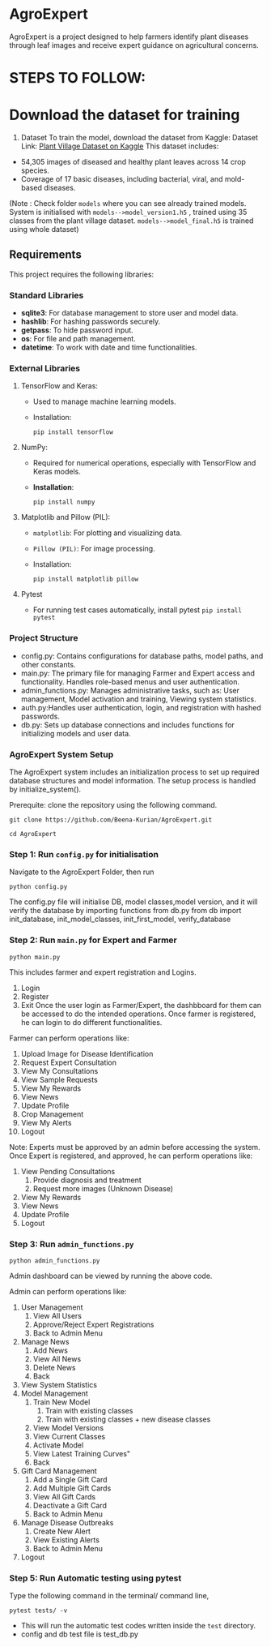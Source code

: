 # AgroExpert
AgroExpert is a project designed to help farmers identify plant diseases through leaf images and receive expert guidance on agricultural concerns.

# STEPS TO FOLLOW:
# Download the dataset for training
1. Dataset
To train the model, download the dataset from Kaggle:
Dataset Link: [Plant Village Dataset on Kaggle](https://www.kaggle.com/datasets/mohitsingh1804/plantvillage/data)
This dataset includes: 
* 54,305 images of diseased and healthy plant leaves across 14 crop species.
* Coverage of 17 basic diseases, including bacterial, viral, and mold-based diseases.
  
(Note : Check folder `models` where you can see already trained models. System is initialised with `models-->model_version1.h5` , trained using 35 classes from the plant village dataset. `models-->model_final.h5` is trained using whole dataset)

## Requirements
This project requires the following libraries:

### Standard Libraries
- **sqlite3**: For database management to store user and model data.
- **hashlib**: For hashing passwords securely.
- **getpass**: To hide password input.
- **os**: For file and path management.
- **datetime**: To work with date and time functionalities.


### External Libraries
1. TensorFlow and Keras:
   - Used to manage machine learning models.
   - Installation:
    
     `pip install tensorflow`

2. NumPy:
   - Required for numerical operations, especially with TensorFlow and Keras models.
   - **Installation**:

     `pip install numpy`


3. Matplotlib and Pillow (PIL):
   - `matplotlib`: For plotting and visualizing data.
   - `Pillow (PIL)`: For image processing.
   - Installation:
    
     `pip install matplotlib pillow`

4. Pytest 
   - For running test cases automatically, install pytest
     `pip install pytest`
   
### Project Structure
- config.py: Contains configurations for database paths, model paths, and other constants.
- main.py: The primary file for managing Farmer and Expert access and functionality. Handles role-based menus and user authentication.
- admin_functions.py: Manages administrative tasks, such as: User management, Model activation and training, Viewing system statistics.
- auth.py:Handles user authentication, login, and registration with hashed passwords.
- db.py: Sets up database connections and includes functions for initializing models and user data.

### AgroExpert System Setup
The AgroExpert system includes an initialization process to set up required database structures and model information. The setup process is handled by initialize_system().

Prerequite: clone the repository using the following command.

   `git clone https://github.com/Beena-Kurian/AgroExpert.git`
   
   `cd AgroExpert`


### Step 1: Run `config.py` for initialisation
Navigate to the AgroExpert Folder, then run

`python config.py`

The config.py file will initialise DB, model classes,model version, and it will verify the database by importing functions from db.py
from db import init_database, init_model_classes, init_first_model, verify_database

### Step 2: Run `main.py` for Expert and Farmer

`python main.py`

This includes farmer and expert registration and Logins.
1. Login
2. Register
3. Exit
Once the user login as Farmer/Expert, the dashbboard for them can be accessed to do the intended operations.
Once farmer is registered, he can login to do different functionalities.

Farmer can perform operations like:
1. Upload Image for Disease Identification
2. Request Expert Consultation
3. View My Consultations
4. View Sample Requests
5. View My Rewards
6. View News
7. Update Profile
8. Crop Management
9. View My Alerts
10. Logout


Note: Experts must be approved by an admin before accessing the system.
Once Expert is registered, and approved, he can perform operations like:

1. View Pending Consultations
      1. Provide diagnosis and treatment
      2. Request more images (Unknown Disease)
2. View My Rewards
3. View News
4. Update Profile
5. Logout
   


### Step 3: Run `admin_functions.py`

`python admin_functions.py`

Admin dashboard can be viewed by running the above code. 

Admin can perform operations like: 
1. User Management
      1. View All Users
      2. Approve/Reject Expert Registrations
      3. Back to Admin Menu
2. Manage News
      1. Add News
      2. View All News
      3. Delete News
      4. Back
3. View System Statistics
4. Model Management
      1. Train New Model
           1. Train with existing classes
           2. Train with existing classes + new disease classes
      2. View Model Versions
      3. View Current Classes
      4. Activate Model
      5. View Latest Training Curves"
      6. Back
5. Gift Card Management
      1. Add a Single Gift Card
      2. Add Multiple Gift Cards
      3. View All Gift Cards
      4. Deactivate a Gift Card
      5. Back to Admin Menu
6. Manage Disease Outbreaks
      1. Create New Alert
      2. View Existing Alerts
      3. Back to Admin Menu
7. Logout


### Step 5: Run Automatic testing using pytest 
    
  Type the following command in the terminal/ command line,
  
  `pytest tests/ -v`

- This will run the automatic test codes written inside the `test` directory.
- config and db test file is test_db.py

